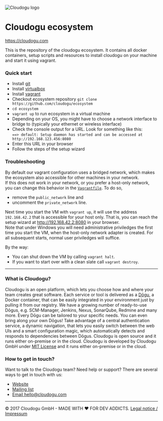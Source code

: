![Cloudogu logo](https://cloudogu.com/images/logo.png)
# Cloudogu ecosystem
https://cloudogu.com

This is the repository of the cloudogu ecosystem. It contains all docker containers, setup scripts and resources to install cloudogu on your machine and start it using vagrant.

### Quick start
* Install [git](https://git-scm.com/)
* Install [virtualbox](https://www.virtualbox.org/)
* Install [vagrant](https://www.vagrantup.com/docs/getting-started/)
* Checkout ecosystem repository `git clone https://github.com/cloudogu/ecosystem`
* `cd ecosystem`
* `vagrant up` to run ecosystem in a virtual machine
* Depending on your OS, you might have to choose a network interface to bridge to (typically your ethernet or wireless interface)
* Check the console output for a URL. Look for something like this:  
  `==> default: Setup daemon has started and can be accessed at http://192.168.123.456:8080`
* Enter this URL in your browser
* Follow the steps of the setup wizard

### Troubleshooting

By default our vagrant configuration uses a bridged network, which makes the ecosystem also accessible for other machines in your network.  
If this does not work in your network, or you prefer a host-only network, you can change this behavior in the [`Vagrantfile`](Vagrantfile). To do so,
* remove the `public_network` line and 
* uncomment the `private_network` line.

Next time you start the VM with `vagrant up`, it will use the address `192.168.42.2` that is accessible for your host only. That is, you can reach the setup wizard at http://192.168.42.2:8080 in your browser.  
Note that under Windows you will need administrative priviledges the first time you start the VM, when the host-only network adapter is created. For all subsequent starts, normal user priviledges will suffice.

By the way:
* You can shut down the VM by calling `vagrant halt`.  
* If you want to start over with a clean slate call `vagrant destroy`.

---
### What is Cloudogu?
Cloudogu is an open platform, which lets you choose how and where your team creates great software. Each service or tool is delivered as a [Dōgu](https://translate.google.com/?text=D%26%23x014d%3Bgu#ja/en/%E9%81%93%E5%85%B7), a Docker container, that can be easily integrated in your environment just by pulling it from our registry. We have a growing number of ready-to-use Dōgus, e.g. SCM-Manager, Jenkins, Nexus, SonarQube, Redmine and many more. Every Dōgu can be tailored to your specific needs. You can even bring along your own Dōgus! Take advantage of a central authentication service, a dynamic navigation, that lets you easily switch between the web UIs and a smart configuration magic, which automatically detects and responds to dependencies between Dōgus. Cloudogu is open source and it runs either on-premise or in the cloud. Cloudogu is developed by Cloudogu GmbH under [MIT License](https://cloudogu.com/license.html) and it runs either on-premise or in the cloud.

### How to get in touch?
Want to talk to the Cloudogu team? Need help or support? There are several ways to get in touch with us:

* [Website](https://cloudogu.com)
* [Mailing list](https://groups.google.com/forum/#!forum/cloudogu)
* [Email hello@cloudogu.com](mailto:hello@cloudogu.com)

---
&copy; 2017 Cloudogu GmbH - MADE WITH :heart: FOR DEV ADDICTS. [Legal notice / Impressum](https://cloudogu.com/imprint.html)
